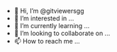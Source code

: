- 👋 Hi, I’m @gitviewersgg
- 👀 I’m interested in ...
- 🌱 I’m currently learning ...
- 💞️ I’m looking to collaborate on ...
- 📫 How to reach me ...

<!---
gitviewersgg/gitviewersgg is a ✨ special ✨ repository because its `README.md` (this file) appears on your GitHub profile.
You can click the Preview link to take a look at your changes.
--->

